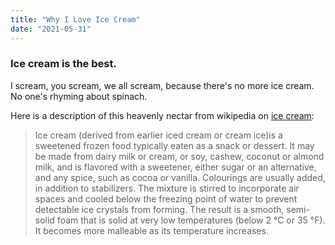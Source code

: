 ```yaml
---
title: "Why I Love Ice Cream"
date: "2021-05-31"
---
```


### Ice cream is the best.

I scream, you scream, we all scream, because there's no more ice cream. No one's rhyming about spinach.

Here is a description of this heavenly nectar from wikipedia on [ice cream](https://en.wikipedia.org/wiki/Ice_cream): 

> Ice cream (derived from earlier iced cream or cream ice)is
> a sweetened frozen food typically eaten as a snack or 
> dessert. It may be made from dairy milk or cream, or soy, 
> cashew, coconut or almond milk, and is flavored with a 
> sweetener, either sugar or an alternative, and any spice, 
> such as cocoa or vanilla. Colourings are usually added, in 
> addition to stabilizers. The mixture is stirred to 
> incorporate air spaces and cooled below the freezing point 
> of water to prevent detectable ice crystals from forming. 
> The result is a smooth, semi-solid foam that is solid at 
> very low temperatures (below 2 °C or 35 °F). It becomes 
> more malleable as its temperature increases.